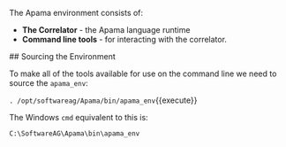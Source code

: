 The Apama environment consists of:
- **The Correlator** - the Apama language runtime 
- **Command line tools** - for interacting with the correlator.

## Sourcing the Environment

To make all of the tools available for use on the command line we need to source the `apama_env`:

`. /opt/softwareag/Apama/bin/apama_env`{{execute}}

The Windows `cmd` equivalent to this is:

`C:\SoftwareAG\Apama\bin\apama_env`
